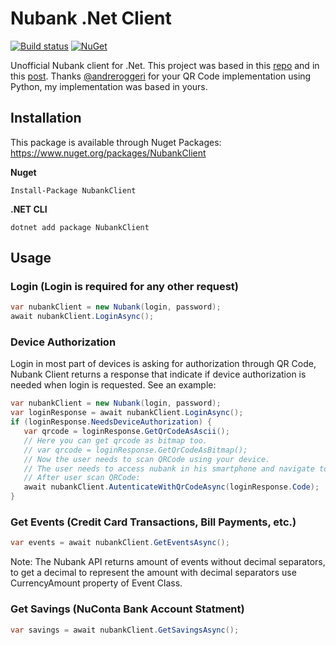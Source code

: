 # Nubank .Net Client

[![Build status](https://ci.appveyor.com/api/projects/status/hj8cik3bjee9q1j0?svg=true)](https://ci.appveyor.com/project/lira92/nubank-dotnet)
[![NuGet](https://img.shields.io/nuget/v/NubankClient.svg)](https://www.nuget.org/packages/NubankClient)

Unofficial Nubank client for .Net. This project was based in this [repo](https://github.com/lmansur/nubank-ruby) and in this [post](https://rhnasc.com/automation/golang/lamba/portuguese/2018/06/25/automating-nubank.html). Thanks [@andreroggeri](https://github.com/andreroggeri) for your QR Code implementation using Python, my implementation was based in yours.

## Installation

This package is available through Nuget Packages: https://www.nuget.org/packages/NubankClient
 
**Nuget**
```
Install-Package NubankClient
```

**.NET CLI**

```
dotnet add package NubankClient
```

## Usage

### Login (Login is required for any other request)
```csharp
var nubankClient = new Nubank(login, password);
await nubankClient.LoginAsync();
```

### Device Authorization

Login in most part of devices is asking for authorization through QR Code, Nubank Client returns a response that indicate if device authorization is needed when login is requested. See an example:
```csharp
var nubankClient = new Nubank(login, password);
var loginResponse = await nubankClient.LoginAsync();
if (loginResponse.NeedsDeviceAuthorization) {
   var qrcode = loginResponse.GetQrCodeAsAscii();
   // Here you can get qrcode as bitmap too.
   // var qrcode = loginResponse.GetQrCodeAsBitmap();
   // Now the user needs to scan QRCode using your device.
   // The user needs to access nubank in his smartphone and navigate to menu: Nu(Seu Nome) > Perfil > Acesso pelo site.
   // After user scan QRCode:
   await nubankClient.AutenticateWithQrCodeAsync(loginResponse.Code);
}
```

### Get Events (Credit Card Transactions, Bill Payments, etc.)
```csharp
var events = await nubankClient.GetEventsAsync();
```
Note: The Nubank API returns amount of events without decimal separators, to get a decimal to represent the amount with decimal separators use CurrencyAmount property of Event Class.

### Get Savings (NuConta Bank Account Statment)
```csharp
var savings = await nubankClient.GetSavingsAsync();
```